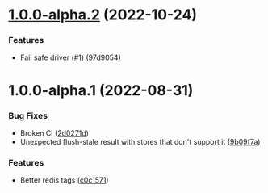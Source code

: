 # [1.0.0-alpha.2](https://github.com/tenantcloud/laravel-better-cache/compare/v1.0.0-alpha.1...v1.0.0-alpha.2) (2022-10-24)


### Features

* Fail safe driver ([#1](https://github.com/tenantcloud/laravel-better-cache/issues/1)) ([97d9054](https://github.com/tenantcloud/laravel-better-cache/commit/97d9054df08980bc69491fbb592d01e6cba2eb7c))

# 1.0.0-alpha.1 (2022-08-31)


### Bug Fixes

* Broken CI ([2d0271d](https://github.com/tenantcloud/laravel-better-cache/commit/2d0271d8822dbb688142589b50d82c432c447806))
* Unexpected flush-stale result with stores that don't support it ([9b09f7a](https://github.com/tenantcloud/laravel-better-cache/commit/9b09f7af7c85557365479dc37a9642e93500214a))


### Features

* Better redis tags ([c0c1571](https://github.com/tenantcloud/laravel-better-cache/commit/c0c15719511cd33baed821b6c6b338ae13e9504a))
